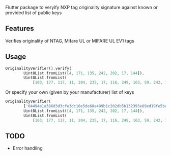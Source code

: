 Flutter package to veryify NXP tag originality signature against known or provided list of public keys

## Features

Verifies originality of NTAG, Mifare UL or MIFARE UL EV1 tags

## Usage

```dart
OriginalityVerifier().verify(
        Uint8List.fromList([4, 171, 135, 242, 202, 17, 144]),
        Uint8List.fromList(
            [103, 177, 117, 11, 204, 235, 17, 116, 249, 163, 59, 242, 14, 2, 38, 85, 26, 99, 102, 147, 155, 49, 249, 73, 132, 140, 60, 8, 115, 80, 250, 144]));
```

Or specify your own (given by your manufacturer) list of keys

```dart
OriginalityVerifier(
        ['04494e1a386d3d3cfe3dc10e5de68a499b1c202db5b132393e89ed19fe5be8bc61'])verify(
        Uint8List.fromList([4, 171, 135, 242, 202, 17, 144]),
        Uint8List.fromList(
            [103, 177, 117, 11, 204, 235, 17, 116, 249, 163, 59, 242, 14, 2, 38, 85, 26, 99, 102, 147, 155, 49, 249, 73, 132, 140, 60, 8, 115, 80, 250, 144]));
```

## TODO

* Error handling
